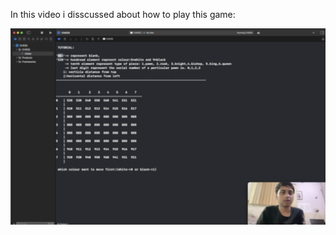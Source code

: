In this video i disscussed about how to play this game:

[![Watch the tutorial](images/tutorial.png)](tutorial.mp4)
